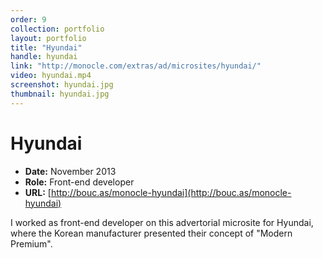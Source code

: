 ```yaml
---
order: 9
collection: portfolio
layout: portfolio
title: "Hyundai"
handle: hyundai
link: "http://monocle.com/extras/ad/microsites/hyundai/"
video: hyundai.mp4
screenshot: hyundai.jpg
thumbnail: hyundai.jpg
---
```

# Hyundai

- **Date:** November 2013
- **Role:** Front-end developer
- **URL:** [http://bouc.as/monocle-hyundai](http://bouc.as/monocle-hyundai)

I worked as front-end developer on this advertorial microsite for Hyundai, where the Korean manufacturer presented their concept of "Modern Premium".